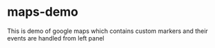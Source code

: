 # maps-demo
This is demo of google maps which contains custom markers and their events are handled from left panel
